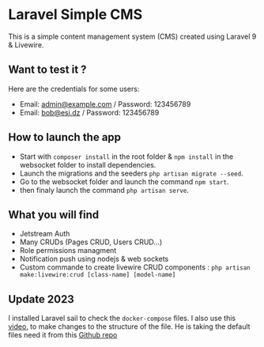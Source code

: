 # Laravel Simple CMS

This is a simple content management system (CMS) created using Laravel 9 &
Livewire.

## Want to test it ?

Here are the credentials for some users:

-   Email: admin@example.com / Password: 123456789
-   Email: bob@esi.dz / Password: 123456789

## How to launch the app

-   Start with `composer install` in the root folder & `npm install` in the
    websocket folder to install dependencies.
-   Launch the migrations and the seeders `php artisan migrate --seed`.
-   Go to the websocket folder and launch the command `npm start`.
-   then finaly launch the command `php artisan serve`.

## What you will find

-   Jetstream Auth
-   Many CRUDs (Pages CRUD, Users CRUD...)
-   Role permissions managment
-   Notification push using nodejs & web sockets
-   Custom commande to create livewire CRUD components :
    `php artisan make:livewire:crud [class-name] [model-name]`

## Update 2023

I installed Laravel sail to check the `docker-compose` files. I also use this
[video](https://www.youtube.com/watch?v=jMhlooG2cYg), to make changes to the
structure of the file. He is taking the default files need it from this
[Github repo](https://github.com/laradock/laradock)
